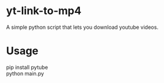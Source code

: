 # yt-link-to-mp4
A simple python script that lets you download youtube videos.
# Usage
pip install pytube<br/>
python main.py
